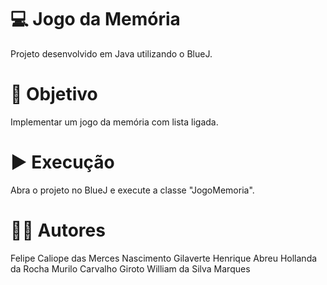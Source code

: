 # 💻 Jogo da Memória
Projeto desenvolvido em Java utilizando o BlueJ.

# 🎯 Objetivo
Implementar um jogo da memória com lista ligada.

# ▶️ Execução
Abra o projeto no BlueJ e execute a classe "JogoMemoria".

# 👨‍💻 Autores
Felipe Caliope das Merces Nascimento Gilaverte
Henrique Abreu Hollanda da Rocha
Murilo Carvalho Giroto
William da Silva Marques
